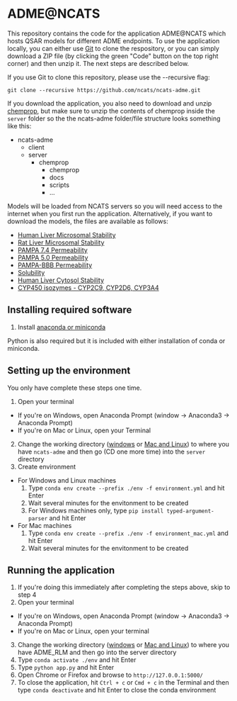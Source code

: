 # ADME@NCATS

This repository contains the code for the application ADME@NCATS which hosts QSAR models for different ADME endpoints. To use the application locally, you can either use [Git](https://git-scm.com/) to clone the respository, or you can simply download a ZIP file (by clicking the green "Code" button on the top right corner) and then unzip it. The next steps are described below.

If you use Git to clone this repository, please use the --recursive flag:

`git clone --recursive https://github.com/ncats/ncats-adme.git`

If you download the application, you also need to download and unzip [chemprop](https://github.com/chemprop/chemprop/tree/cd55a9f12478aef69917bbd044603d6512173306), but make sure to unzip the contents of chemprop inside the `server` folder so the the ncats-adme folder/file structure looks something like this:

- ncats-adme
  - client
  - server
    - chemprop
      - chemprop
      - docs
      - scripts
      - ...

Models will be loaded from NCATS servers so you will need access to the internet when you first run the application. Alternatively, if you want to download the models, the files are available as follows:

- [Human Liver Microsomal Stability](https://opendata.ncats.nih.gov/public/adme/models/current/static/hlm/)
- [Rat Liver Microsomal Stability](https://opendata.ncats.nih.gov/public/adme/models/current/biweekly/rlm/)
- [PAMPA 7.4 Permeability](https://opendata.ncats.nih.gov/public/adme/models/current/biweekly/pampa/)
- [PAMPA 5.0 Permeability](https://opendata.ncats.nih.gov/public/adme/models/current/static/pampa50/)
- [PAMPA-BBB Permeability](https://opendata.ncats.nih.gov/public/adme/models/current/static/pampabbb/)
- [Solubility](https://opendata.ncats.nih.gov/public/adme/models/current/biweekly/solubility/)
- [Human Liver Cytosol Stability](https://opendata.ncats.nih.gov/public/adme/models/current/static/liver_cytosol/)
- [CYP450 isozymes - CYP2C9, CYP2D6, CYP3A4](https://opendata.ncats.nih.gov/public/adme/models/current/static/cyp450/)

## Installing required software

1. Install [anaconda or miniconda](https://docs.conda.io/projects/continuumio-conda/en/latest/user-guide/install/index.html#)

Python is also required but it is included with either installation of conda or miniconda.

## Setting up the environment

You only have complete these steps one time.

1. Open your terminal
  - If you're on Windows, open Anaconda Prompt (window -> Anaconda3 -> Anaconda Prompt)
  - If you're on Mac or Linux, open your Terminal
2. Change the working directory ([windows](https://www.digitalcitizen.life/command-prompt-how-use-basic-commands) or [Mac and Linux](https://www.geeksforgeeks.org/cd-command-in-linux-with-examples/)) to where you have `ncats-adme` and then go (CD one more time) into the `server` directory
3. Create environment
  - For Windows and Linux machines
    1. Type `conda env create --prefix ./env -f environment.yml` and hit Enter
    2. Wait several minutes for the envitonment to be created
    3. For Windows machines only, type `pip install typed-argument-parser` and hit Enter
  - For Mac machines
    1. Type `conda env create --prefix ./env -f environment_mac.yml` and hit Enter
    2. Wait several minutes for the envitonment to be created

## Running the application

1. If you're doing this immediately after completing the steps above, skip to step 4
2. Open your terminal
  - If you're on Windows, open Anaconda Prompt (window -> Anaconda3 -> Anaconda Prompt)
  - If you're on Mac or Linux, open your terminal
3. Change the working directory ([windows](https://www.digitalcitizen.life/command-prompt-how-use-basic-commands) or [Mac and Linux](https://www.geeksforgeeks.org/cd-command-in-linux-with-examples/)) to where you have ADME_RLM and then go into the server directory
4. Type `conda activate ./env` and hit Enter
5. Type `python app.py` and hit Enter
6. Open Chrome or Firefox and browse to `http://127.0.0.1:5000/`
7. To close the application, hit `Ctrl + c` or `Cmd + c` in the Terminal and then type `conda deactivate` and hit Enter to close the conda environment
